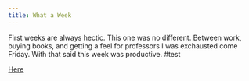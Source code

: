 ```yaml
---
title: What a Week
---
```

First weeks are always hectic. This one was no different. Between work, buying books, and getting a feel for professors I was exchausted come Friday. With that said this week was productive. #test

[Here](https://daringfireball.net/projects/markdown/basics)